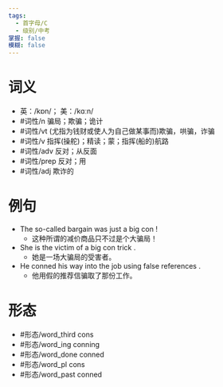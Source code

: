 ```yaml
---
tags:
  - 首字母/C
  - 级别/中考
掌握: false
模糊: false
---
```

# 词义
- 英：/kɒn/； 美：/kɑːn/
- #词性/n  骗局；欺骗；诡计
- #词性/vt  (尤指为钱财或使人为自己做某事而)欺骗，哄骗，诈骗
- #词性/v  指挥(操舵)；精读；蒙；指挥(船的)航路
- #词性/adv  反对；从反面
- #词性/prep  反对；用
- #词性/adj  欺诈的
# 例句
- The so-called bargain was just a big con !
	- 这种所谓的减价商品只不过是个大骗局！
- She is the victim of a big con trick .
	- 她是一场大骗局的受害者。
- He conned his way into the job using false references .
	- 他用假的推荐信骗取了那份工作。
# 形态
- #形态/word_third cons
- #形态/word_ing conning
- #形态/word_done conned
- #形态/word_pl cons
- #形态/word_past conned
